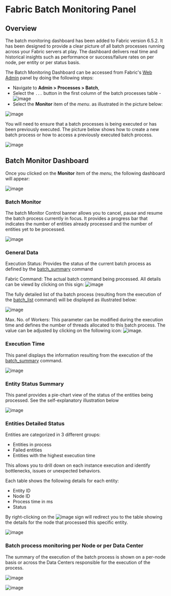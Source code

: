 # **Fabric Batch Monitoring Panel**

## **Overview**  

The batch monitoring dashboard has been added to Fabric version 6.5.2. It has been designed to provide a clear picture of all batch processes running across your Fabric servers at play. The dashboard delivers real time and historical insights such as performance or success/failure rates on per node, per entity or per status basis.  

The Batch Monitoring Dashboard can be accessed from Fabric's [Web Admin](/articles/30_web_framework/01_web_framework_overview.md) panel by doing the following steps:
- Navigate to **Admin > Processes > Batch**,
- Select the ```...``` button in the first column of the batch processes table - ![image](images/28_jobs_and_batch_services_batchMonitor4.PNG)
- Select the **Monitor** item of the *menu*. as illustrated in the picture below:

![image](images/25_jobs_and_batch_services_batchMonitor1.PNG)


You will need to ensure that a batch processes is being executed or has been previously executed. 
The picture below shows how to create a new batch process or how to access a previously executed batch process.


![image](images/26_jobs_and_batch_services_batchMonitor2.PNG)





## **Batch Monitor Dashboard** 

Once you clicked on the **Monitor** item of the *menu*, the following dashboard will appear:

![image](images/27_jobs_and_batch_services_batchMonitor3.PNG)


### **Batch Monitor**

The batch Monitor Control banner allows you to cancel, pause and resume the batch process currently in focus. 
It provides a progress bar that indicates the number of entities already processed and the number of entities yet to be processed.

![image](images/31_jobs_and_batch_services_batchMonitor7.PNG)


### **General Data**

Execution Status:
Provides the status of the current batch process as defined by the [batch_summary](/articles/20_jobs_and_batch_services/12_batch_sync_commands.md#batch_summary) command

Fabric Command:
The actual batch command being processed. All details can be viewd by clicking on this sign: ![image](images/28_jobs_and_batch_services_batchMonitor4.PNG)

The fully detailed list of tha batch process (resulting from the execution of the [batch_list](/articles/20_jobs_and_batch_services/12_batch_sync_commands.md#batch_list) command) will be displayed as illustrated below:

![image](images/29_jobs_and_batch_services_batchMonitor5.PNG)

Max. No. of Workers:
This parameter can be modified during the execution time and defines the number of threads allocated to this batch process. The value can be adjusted by clicking on the following icon: ![image](images/30_jobs_and_batch_services_batchMonitor6.PNG).


### **Execution Time**

This panel displays the information resulting from the execution of the [batch_summary](/articles/20_jobs_and_batch_services/12_batch_sync_commands.md#batch_summary) command.

![image](images/32_jobs_and_batch_services_batchMonitor8.PNG)



### **Entity Status Summary**

This panel provides a pie-chart view of the status of the entities being processed. See the self-explanatory illustration below 

![image](images/33_jobs_and_batch_services_batchMonitor9.PNG)


### **Entities Detailed Status**

Entities are categorized in 3 different groups:
- Entities in process
- Failed entities
- Entities with the highest execution time

This allows you to drill down on each instance execution and identify bottlenecks, issues or unexpected behaviors.


Each table shows the following details for each entity:
- Entity ID
- Node ID
- Process time in ms
- Status

By right-clicking on the ![image](images/28_jobs_and_batch_services_batchMonitor4.PNG) sign will redirect you to the table showing the details for the node that processed this specific entity.


![image](images/34_jobs_and_batch_services_batchMonitor10.PNG)


### **Batch process monitoring per Node or per Data Center**

The summary of the execution of the batch process is shown on a per-node basis or across the Data Centers responsible for the execution of the process.

![image](images/35_jobs_and_batch_services_batchMonitor11.png)

![image](images/36_jobs_and_batch_services_batchMonitor12.png)







